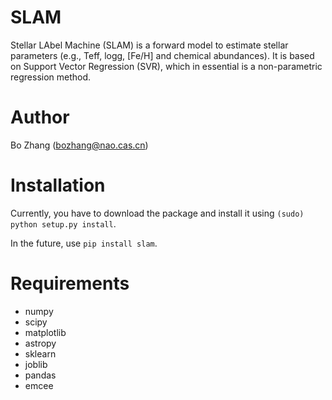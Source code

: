 # SLAM

Stellar LAbel Machine (SLAM) is a forward model to estimate stellar parameters (e.g., Teff, logg, [Fe/H] and chemical abundances).
It is based on Support Vector Regression (SVR), which in essential is a non-parametric regression method.

# Author

Bo Zhang (bozhang@nao.cas.cn)


# Installation

Currently, you have to download the package and install it using
`(sudo) python setup.py install`.

In the future, use `pip install slam`.


# Requirements

- numpy
- scipy
- matplotlib
- astropy
- sklearn
- joblib
- pandas
- emcee
